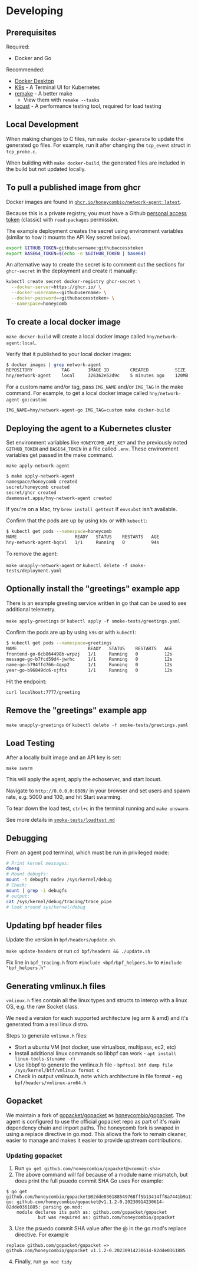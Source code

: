 # Developing

## Prerequisites

Required:

- Docker and Go

Recommended:

- [Docker Desktop](https://www.docker.com/products/docker-desktop/)
- [K9s](https://k9scli.io/) - A Terminal UI for Kubernetes
- [remake](https://remake.readthedocs.io/) - A better make
  - View them with `remake --tasks`
- [locust](https://docs.locust.io/en/stable/what-is-locust.html) - A performance testing tool, required for load testing

## Local Development

When making changes to C files, run `make docker-generate` to update the generated go files.
For example, run it after changing the `tcp_event` struct in `tcp_probe.c`.

When building with `make docker-build`, the generated files are included in the build but not updated locally.

## To pull a published image from ghcr

Docker images are found in [`ghcr.io/honeycombio/network-agent:latest`](https://github.com/honeycombio/honeycomb-network-agent/pkgs/container/network-agent).

Because this is a private registry, you must have a Github [personal access token](https://github.com/settings/tokens) (classic) with `read:packages` permission.

The example deployment creates the secret using environment variables (similar to how it mounts the API Key secret below).

```sh
export GITHUB_TOKEN=githubusername:githubaccesstoken
export BASE64_TOKEN=$(echo -n $GITHUB_TOKEN | base64)
```

An alternative way to create the secret is to comment out the sections for `ghcr-secret` in the deployment and create it manually:

```sh
kubectl create secret docker-registry ghcr-secret \
  --docker-server=https://ghcr.io/ \
  --docker-username=<githubusername> \
  --docker-password=<githubaccesstoken> \
  --namespace=honeycomb
```

## To create a local docker image

`make docker-build` will create a local docker image called `hny/network-agent:local`.

Verify that it published to your local docker images:

```sh
$ docker images | grep network-agent
REPOSITORY           TAG       IMAGE ID        CREATED          SIZE
hny/network-agent    local     326362e52d9c    5 minutes ago    120MB
```

For a custom name and/or tag, pass `IMG_NAME` and/or `IMG_TAG` in the make command.
For example, to get a local docker image called `hny/network-agent-go:custom`:

`IMG_NAME=hny/network-agent-go IMG_TAG=custom make docker-build`

## Deploying the agent to a Kubernetes cluster

Set environment variables like `HONEYCOMB_API_KEY` and the previously noted `GITHUB_TOKEN` and `BASE64_TOKEN` in a file called `.env`.
These environment variables get passed in the make command.

`make apply-network-agent`

```sh
$ make apply-network-agent
namespace/honeycomb created
secret/honeycomb created
secret/ghcr created
daemonset.apps/hny-network-agent created
```

If you're on a Mac, try `brew install gettext` if `envsubst` isn't available.

Confirm that the pods are up by using `k9s` or with `kubectl`:

```sh
$ kubectl get pods --namespace=honeycomb
NAME                      READY   STATUS    RESTARTS   AGE
hny-network-agent-bqcvl   1/1     Running   0          94s
```

To remove the agent:

`make unapply-network-agent` or `kubectl delete -f smoke-tests/deployment.yaml`

## Optionally install the "greetings" example app

There is an example greeting service written in go that can be used to see additional telemetry.

`make apply-greetings` or `kubectl apply -f smoke-tests/greetings.yaml`

Confirm the pods are up by using `k9s` or with `kubectl`:

```sh
$ kubectl get pods --namespace=greetings
NAME                           READY   STATUS    RESTARTS   AGE
frontend-go-6cb864498b-wrpzj   1/1     Running   0          12s
message-go-b7fcd59d4-jwrhc     1/1     Running   0          12s
name-go-5794ffd766-4qxp2       1/1     Running   0          12s
year-go-b96849dc6-xjfts        1/1     Running   0          12s
```

Hit the endpoint:

`curl localhost:7777/greeting`

## Remove the "greetings" example app

`make unapply-greetings` or `kubectl delete -f smoke-tests/greetings.yaml`

## Load Testing

After a locally built image and an API key is set:

`make swarm`

This will apply the agent, apply the echoserver, and start locust.

Navigate to `http://0.0.0.0:8089/` in your browser and set users and spawn rate, e.g. 5000 and 100, and hit Start swarming.

To tear down the load test, `ctrl+c` in the terminal running and `make unswarm`.

See more details in [`smoke-tests/loadtest.md`](./smoke-tests/loadtest.md)

## Debugging

From an agent pod terminal, which must be run in privileged mode:

```sh
# Print kernel messages:
dmesg
# Mount debugfs:
mount -t debugfs nodev /sys/kernel/debug
# Check:
mount | grep -i debugfs
# output:
cat /sys/kernel/debug/tracing/trace_pipe
# look around sys/kernel/debug
```

## Updating bpf header files

Update the version in `bpf/headers/update.sh`.

`make update-headers` or run `cd bpf/headers && ./update.sh`

Fix line in `bpf_tracing.h` from `#include <bpf/bpf_helpers.h>` to `#include "bpf_helpers.h"`

## Generating vmlinux.h files

`vmlinux.h` files contain all the linux types and structs to interop with a linux OS, e.g. the raw Socket class.

We need a version for each supported architecture (eg arm & amd) and it's generated from a real linux distro.

Steps to generate `vmlinux.h` files:

- Start a ubuntu VM (not docker, use virtualbox, multipass, ec2, etc)
- Install additional linux commands so libbpf can work - `apt install linux-tools-$(uname -r)`
- Use libbpf to generate the vmlinux.h file - `bpftool btf dump file /sys/kernel/btf/vmlinux format c`
- Check in output vmlinux.h, note which architecture in file format - eg `bpf/headers/vmlinux-arm64.h`

## Gopacket

We maintain a fork of [gopacket/gopacket](https://github.com/gopacket/gopacket) as [honeycombio/gopacket](https://github.com/honeycombio/gopacket).
The agent is configured to use the official gopacket repo as part of it's main dependency chain and import paths.
The honeycomb fork is swaped in using a replace directive in go.mod.
This allows the fork to remain cleaner, easier to manage and makes it easier to provide upstream contributions.

### Updating gopacket

1. Run `go get github.com/honeycombio/gopacket@<commit-sha>`
2. The above command will fail because of a module name mismatch, but does print the full psuedo commit SHA Go uses
For example:
```shell
$ go get github.com/honeycombio/gopacket@82dde036188549768ff5b13414ff8a7441b9a17f
go: github.com/honeycombio/gopacket@v1.1.2-0.20230914230614-82dde0361885: parsing go.mod:
	module declares its path as: github.com/gopacket/gopacket
	        but was required as: github.com/honeycombio/gopacket
```
3. Use the psuedo commit SHA value after the @ in the go.mod's replace directive. For example
```golang
replace github.com/gopacket/gopacket => github.com/honeycombio/gopacket v1.1.2-0.20230914230614-82dde0361885
```
4. Finally, run `go mod tidy`
